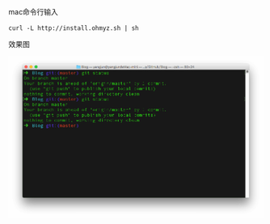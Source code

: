 mac命令行输入

```
curl -L http://install.ohmyz.sh | sh
```

效果图

![](https://raw.githubusercontent.com/937447974/Blog/master/Resources/2015112002.png)